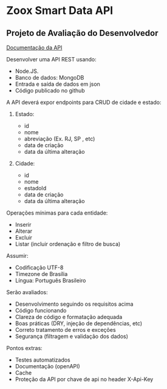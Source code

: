 # Zoox Smart Data API
## Projeto de Avaliação do Desenvolvedor

[Documentação da API](https://documenter.getpostman.com/view/4046195/S1a8yjzF)

Desenvolver uma API REST usando:
- Node.JS.
- Banco de dados: MongoDB
- Entrada e saída de dados em json
- Código publicado no github

A API deverá expor endpoints para CRUD de cidade e estado:
1. Estado:
   - id
   - nome
   - abreviação (Ex. RJ, SP , etc)
   - data de criação
   - data da última alteração

2. Cidade:
   - id
   - nome
   - estadoId
   - data de criação
   - data da última alteração

Operações mínimas para cada entidade:
- Inserir
- Alterar
- Excluir
- Listar (incluir ordenação e filtro de busca)

Assumir:
- Codificação UTF-8
- Timezone de Brasília
- Língua: Português Brasileiro

Serão avaliados:
- Desenvolvimento seguindo os requisitos acima
- Código funcionando
- Clareza de código e formatação adequada
- Boas práticas (DRY, injeção de dependências, etc)
- Correto tratamento de erros e exceções
- Segurança (filtragem e validação dos dados)

Pontos extras:
- Testes automatizados
- Documentação (openAPI)
- Cache
- Proteção da API por chave de api no header X-Api-Key

